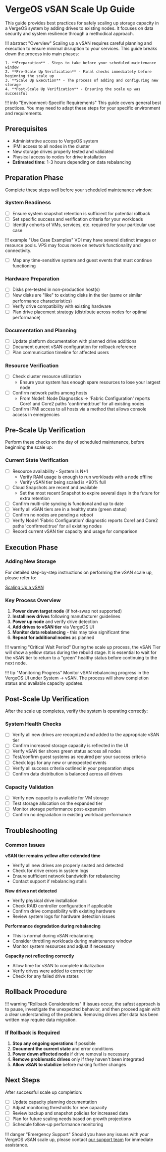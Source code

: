 # VergeOS vSAN Scale Up Guide

This guide provides best practices for safely scaling up storage capacity in a VergeOS system by adding drives to existing nodes. It focuses on data security and system resilience through a methodical approach.

!!! abstract "Overview"
    Scaling up a vSAN requires careful planning and execution to ensure minimal disruption to your services. This guide breaks down the process into main phases:

    1. **Preparation** - Steps to take before your scheduled maintenance window
    2. **Pre-Scale Up Verification** - Final checks immediately before beginning the scale up
    3. **Scale Up Execution** - The process of adding and configuring new storage
    4. **Post-Scale Up Verification** - Ensuring the scale up was successful

!!! info "Environment-Specific Requirements"
    This guide covers general best practices. You may need to adapt these steps for your specific environment and requirements.

## Prerequisites

- Administrative access to VergeOS system
- IPMI access to all nodes in the cluster
- New storage drives properly tested and validated
- Physical access to nodes for drive installation
- **Estimated time:** 1-3 hours depending on data rebalancing

## Preparation Phase

Complete these steps well before your scheduled maintenance window:

### System Readiness

- [ ] Ensure system snapshot retention is sufficient for potential rollback
- [ ] Set specific success and verification criteria for your workloads
- [ ] Identify cohorts of VMs, services, etc. required for your particular use case

!!! example "Use Case Examples"
    VDI may have several distinct images or resource pools. VPS may focus more on network functionality and connectivity.

- [ ] Map any time-sensitive system and guest events that must continue functioning

### Hardware Preparation

- [ ] Disks pre-tested in non-production host(s)
- [ ] New disks are "like" to existing disks in the tier (same or similar performance characteristics)
- [ ] Verify drive compatibility with existing hardware
- [ ] Plan drive placement strategy (distribute across nodes for optimal performance)

### Documentation and Planning

- [ ] Update platform documentation with planned drive additions
- [ ] Document current vSAN configuration for rollback reference
- [ ] Plan communication timeline for affected users

### Resource Verification

- [ ] Check cluster resource utilization
    - Ensure your system has enough spare resources to lose your largest node
- [ ] Confirm network paths among hosts
    - From Node1: Node Diagnostics -> 'Fabric Configuration' reports Core1 and Core2 paths 'confirmed:true' for all existing nodes
- [ ] Confirm IPMI access to all hosts via a method that allows console access in emergencies

## Pre-Scale Up Verification

Perform these checks on the day of scheduled maintenance, before beginning the scale up:

### Current State Verification

- [ ] Resource availability - System is N+1
    - Verify RAM usage is enough to run workloads with a node offline
    - Verify vSAN tier being scaled is <90% full
- [ ] Cloud Snapshots are recent and available
    - Set the most recent Snapshot to expire several days in the future for extra retention
- [ ] Confirm multi-site syncing is functional and up to date
- [ ] Verify all vSAN tiers are in a healthy state (green status)
- [ ] Confirm no nodes are pending a reboot
- [ ] Verify Node1 'Fabric Configuration' diagnostic reports Core1 and Core2 paths 'confirmed:true' for all existing nodes
- [ ] Record current vSAN tier capacity and usage for comparison

## Execution Phase

### Adding New Storage

For detailed step-by-step instructions on performing the vSAN scale up, please refer to:

[Scaling Up a vSAN](/knowledge-base/scaling-up-a-vsan)

### Key Process Overview

1. **Power down target node** (if hot-swap not supported)
2. **Install new drives** following manufacturer guidelines
3. **Power up node** and verify drive detection
4. **Add drives to vSAN tier** via VergeOS UI
5. **Monitor data rebalancing** - this may take significant time
6. **Repeat for additional nodes** as planned

!!! warning "Critical Wait Period"
    During the scale up process, the vSAN Tier will show a yellow status during the rebuild stage. It is essential to wait for the vSAN tier to return to a "green" healthy status before continuing to the next node.

!!! tip "Monitoring Progress"
    Monitor vSAN rebalancing progress in the VergeOS UI under System -> vSAN. The process will show completion status and available capacity updates.

## Post-Scale Up Verification

After the scale up completes, verify the system is operating correctly:

### System Health Checks

- [ ] Verify all new drives are recognized and added to the appropriate vSAN tier
- [ ] Confirm increased storage capacity is reflected in the UI
- [ ] Verify vSAN tier shows green status across all nodes
- [ ] Test/confirm guest systems as required per your success criteria
- [ ] Check logs for any new or unexpected events
- [ ] Verify all success criteria outlined in your preparation steps
- [ ] Confirm data distribution is balanced across all drives

### Capacity Validation

- [ ] Verify new capacity is available for VM storage
- [ ] Test storage allocation on the expanded tier
- [ ] Monitor storage performance post-expansion
- [ ] Confirm no degradation in existing workload performance

## Troubleshooting

### Common Issues

**vSAN tier remains yellow after extended time**

- Verify all new drives are properly seated and detected
- Check for drive errors in system logs
- Ensure sufficient network bandwidth for rebalancing
- Contact support if rebalancing stalls

**New drives not detected**

- Verify physical drive installation
- Check RAID controller configuration if applicable
- Confirm drive compatibility with existing hardware
- Review system logs for hardware detection issues

**Performance degradation during rebalancing**

- This is normal during vSAN rebalancing
- Consider throttling workloads during maintenance window
- Monitor system resources and adjust if necessary

**Capacity not reflecting correctly**

- Allow time for vSAN to complete initialization
- Verify drives were added to correct tier
- Check for any failed drive states

## Rollback Procedure

!!! warning "Rollback Considerations"
    If issues occur, the safest approach is to pause, investigate the unexpected behavior, and then proceed again with a clear understanding of the problem. Removing drives after data has been written may require data migration.

### If Rollback is Required
1. **Stop any ongoing operations** if possible
2. **Document the current state** and error conditions
3. **Power down affected node** if drive removal is necessary
4. **Remove problematic drives** only if they haven't been integrated
5. **Allow vSAN to stabilize** before making further changes

## Next Steps

After successful scale up completion:

- [ ] Update capacity planning documentation
- [ ] Adjust monitoring thresholds for new capacity
- [ ] Review backup and snapshot policies for increased data
- [ ] Plan for future scaling needs based on growth projections
- [ ] Schedule follow-up performance monitoring

!!! danger "Emergency Support"
    Should you have any issues with your VergeOS vSAN scale up, please contact [our support team](/support) for immediate assistance.
